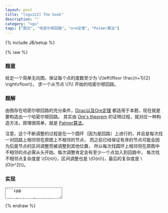 ```yaml
---
layout: post
title: "[sgu122] The book"
description: ""
category: "sgu"
tags: ["图论", "哈密尔顿回路", "ore定理", "Palmer算法"]
---
```

{% include JB/setup %}

{% raw %}

### 题意

给定一个简单无向图，保证每个点的度数至少为 \\(\left\lfloor \frac{n+1}{2} \right\rfloor\\)，
求一个从节点 \\(1\\) 开始的哈密尔顿回路。

### 题解

由图存在哈密尔顿回路的充分条件，[Dirac以及Ore定理][1] 都适用于本题，现在就是要构造出一个哈密尔顿回路。
其实由 [Ore's theorem][2] 的证明过程，就对应一种构造方法，原理很简单，就是 [Palmer算法][3]。

注意，这个不断调整的过程是在一个圆环（因为是回路）上进行的，并且是每次找一对回路上相邻但在原图上不相邻的节点，
而之前已经保证有序的节点可能会因为后面节点的区间调整而被调整到其他位置，
所以每次找圆环上相邻但在原图中不相邻的点必需从头开始。每次调整肯定会有至少一个点加入到回路中，
每次找不相邻点复杂度是 \\(O(n)\\)，区间调整也是 \\(O(n)\\)，最后的复杂度是 \\(O(n^2)\\)。

### 实现

<textarea>
```cpp

#include <algorithm>
#include <deque>
#include <cstdio>

int const maxn = 1007;
bool map[maxn][maxn];
int n;

typedef std::deque<int> data_type;
data_type hamilton_circle;

/*
void reverse(int l, int r, data_type & a) // l, r both closed. reverse in a circle.
{
	int n = a.size();
	int len = (r + n - l) % n + 1;
	for (int count = 0, i = l; count < len/2; count++, i = (i + 1) % n)
		std::swap(a[i], a[(r + n - count) % n]);
}
*/

void reverse(int l, int r, data_type & a) // l, r both closed. reverse in a circle.
{
	int n = a.size();
	if (l > r) {
		int len = n - (l - r - 1);
		std::rotate(a.begin(), a.begin() + l, a.end());
		std::reverse(a.begin(), a.begin() + len);
		std::rotate(a.rbegin(), a.rbegin() + l, a.rend());
	} else
		std::reverse(a.begin() + l, a.begin() + r + 1);
}

int main()
{
	std::scanf("%d", &n);
	for (int i = 1; i <= n; i++)
		for (int x; std::scanf("%d", &x); ) {
			map[i][x] = map[x][i] = true;
			x = std::getchar();
			if (x == '\n' || x == '\r' || x == EOF) break;
		}

	hamilton_circle.resize(n);
	for (int i = 0; i < n; i++) hamilton_circle[i] = i+1;

	// Palmer algorithm meeting Ore's condition
	for (int time = 0, i, u, v; time < n; time++) {
		for (i = 0; i <= n-1; i++) {
			u = hamilton_circle[i]; v = hamilton_circle[(i + 1) % n];
			if (!map[u][v]) break;
		}
		if (i == n) break;
		for (int j = i + 2; j != (i-1 + n) % n; j = (j + 1) % n) {
			int u1 = hamilton_circle[j % n], v1 = hamilton_circle[(j+1) % n];
			if (!(map[u][u1] && map[v1][v])) continue;
			reverse((i+1) % n, j % n, hamilton_circle);
			break;
		}
	}

	for (int i = 0; i < n; i++)
		if (hamilton_circle[i] == 1) {
			data_type & a = hamilton_circle;
			std::rotate(a.begin(), a.begin() + i, a.end());
			break;
		}

	for (int i = 0; i < n; i++) std::printf("%d ", hamilton_circle[i]);
	std::printf("1\n");
}

```
</textarea>

[1]: https://en.wikipedia.org/wiki/Hamiltonian_path#Bondy.E2.80.93Chv.C3.A1tal_theorem
[2]: https://en.wikipedia.org/wiki/Ore%27s_theorem
[3]: https://en.wikipedia.org/wiki/Ore%27s_theorem#Algorithm

{% endraw %}

